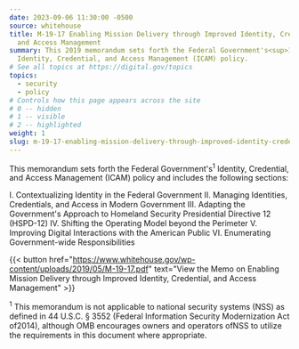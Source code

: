 ```yaml
---
date: 2023-09-06 11:30:00 -0500
source: whitehouse
title: M-19-17 Enabling Mission Delivery through Improved Identity, Credential,
  and Access Management
summary: This 2019 memorandum sets forth the Federal Government's<sup>1</sup>
  Identity, Credential, and Access Management (ICAM) policy.
# See all topics at https://digital.gov/topics
topics:
  - security
  - policy
# Controls how this page appears across the site
# 0 -- hidden
# 1 -- visible
# 2 -- highlighted
weight: 1
slug: m-19-17-enabling-mission-delivery-through-improved-identity-credential-and-access-management
---
```

This memorandum sets forth the Federal Government's<sup>1</sup> Identity, Credential, and Access Management (ICAM) policy and includes the following sections:


I. Contextualizing Identity in the Federal Government
II. Managing Identities, Credentials, and Access in Modern Government
III. Adapting the Government's Approach to Homeland Security Presidential Directive 12 (HSPD-12)
IV. Shifting the Operating Model beyond the Perimeter
V. Improving Digital Interactions with the American Public
VI. Enumerating Government-wide Responsibilities

{{< button href="https://www.whitehouse.gov/wp-content/uploads/2019/05/M-19-17.pdf" text="View the Memo on Enabling Mission Delivery through Improved Identity, Credential, and Access Management" >}}

<sup>1</sup> This memorandum is not applicable to national security systems (NSS) as defined in 44 U.S.C. § 3552 (Federal Information Security Modernization Act of2014), although OMB encourages owners and operators ofNSS to utilize the requirements in this document where appropriate.